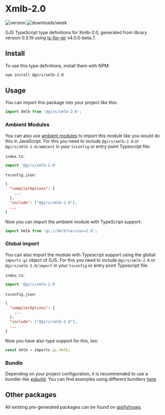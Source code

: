 
# Xmlb-2.0

![version](https://img.shields.io/npm/v/@girs/xmlb-2.0)
![downloads/week](https://img.shields.io/npm/dw/@girs/xmlb-2.0)


GJS TypeScript type definitions for Xmlb-2.0, generated from library version 0.3.19 using [ts-for-gir](https://github.com/gjsify/ts-for-gir) v4.0.0-beta.7.


## Install

To use this type definitions, install them with NPM:
```bash
npm install @girs/xmlb-2.0
```

## Usage

You can import this package into your project like this:
```ts
import Xmlb from '@girs/xmlb-2.0';
```

### Ambient Modules

You can also use [ambient modules](https://github.com/gjsify/ts-for-gir/tree/main/packages/cli#ambient-modules) to import this module like you would do this in JavaScript.
For this you need to include `@girs/xmlb-2.0` or `@girs/xmlb-2.0/ambient` in your `tsconfig` or entry point Typescript file:

`index.ts`:
```ts
import '@girs/xmlb-2.0'
```

`tsconfig.json`:
```json
{
  "compilerOptions": {
    ...
  },
  "include": ["@girs/xmlb-2.0"],
  ...
}
```

Now you can import the ambient module with TypeScript support: 

```ts
import Xmlb from 'gi://Xmlb?version=2.0';
```

### Global import

You can also import the module with Typescript support using the global `imports.gi` object of GJS.
For this you need to include `@girs/xmlb-2.0` or `@girs/xmlb-2.0/import` in your `tsconfig` or entry point Typescript file:

`index.ts`:
```ts
import '@girs/xmlb-2.0'
```

`tsconfig.json`:
```json
{
  "compilerOptions": {
    ...
  },
  "include": ["@girs/xmlb-2.0"],
  ...
}
```

Now you have also type support for this, too:

```ts
const Xmlb = imports.gi.Xmlb;
```

### Bundle

Depending on your project configuration, it is recommended to use a bundler like [esbuild](https://esbuild.github.io/). You can find examples using different bundlers [here](https://github.com/gjsify/ts-for-gir/tree/main/examples).

## Other packages

All existing pre-generated packages can be found on [gjsify/types](https://github.com/gjsify/types).

